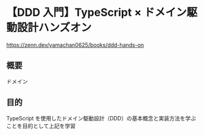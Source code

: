 # 【DDD 入門】TypeScript × ドメイン駆動設計ハンズオン
https://zenn.dev/yamachan0625/books/ddd-hands-on
## 概要

ドメイン

## 目的

TypeScript を使用したドメイン駆動設計（DDD）の基本概念と実装方法を学ぶことを目的として上記を学習

